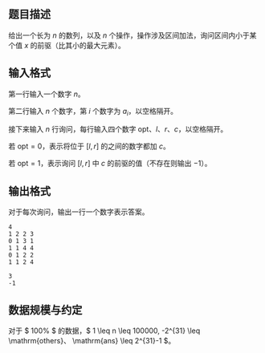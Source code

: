 ## 题目描述

给出一个长为 $n$ 的数列，以及 $n$ 个操作，操作涉及区间加法，询问区间内小于某个值 $x$ 的前驱（比其小的最大元素）。

## 输入格式

第一行输入一个数字 $n$。

第二行输入 $n$ 个数字，第 $i$ 个数字为 $a_i$，以空格隔开。

接下来输入 $n$ 行询问，每行输入四个数字 $\mathrm{opt}$、$l$、$r$、$c$，以空格隔开。

若 $\mathrm{opt} = 0$，表示将位于 $[l, r]$ 的之间的数字都加 $c$。

若 $\mathrm{opt} = 1$，表示询问 $[l, r]$ 中 $c$ 的前驱的值（不存在则输出 $-1$）。

## 输出格式

对于每次询问，输出一行一个数字表示答案。

```input1
4
1 2 2 3
0 1 3 1
1 1 4 4
0 1 2 2
1 1 2 4
```

```output1
3
-1
```

## 数据规模与约定

对于 $ 100\% $ 的数据，$ 1 \leq n \leq 100000, -2^{31} \leq \mathrm{others}$、$ \mathrm{ans} \leq 2^{31}-1 $。

